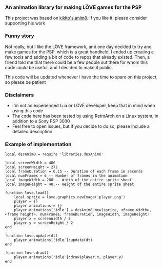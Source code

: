 ### An animation library for making LÖVE games for the PSP

This project was based on [kikito's anim8](https://github.com/kikito/anim8). If you like it, please consider supporting his work

### Funny story

Not really, but I like the LÖVE framework, and one day decided to try and make games for the PSP, which is a great handheld. I ended up creating a few tools and adding a bit of code to repos that already existed. Then, a friend told  me that there could be a few people out there for whom this code could be useful, and I decided to make it public.  

This code will be updated whenever I have the time to spare on this project, so please be patient

### Disclaimers

- I'm not an experienced Lua or LÖVE developer, keep that in mind when using this code
- The code here has been tested by using RetroArch on a Linux system, in addition to a Sony PSP 3000
- Feel free to open issues, but if you decide to do so, please include a detailed description

### Example of implementation

```
local desAnim8 = require 'libraries.desAnim8'

local screenWidth = 480
local screenHeight = 272
local frameDuration = 0.15 -- Duration of each frame in seconds
local numFrames = 6 -- Number of frames in the animation
local imageWidth = 288 -- Width of the entire sprite sheet
local imageHeight = 48 -- Height of the entire sprite sheet

function love.load()
    local sprite = love.graphics.newImage('player.png')
    player = {}
    player.animations = {}
    player.animations['idle'] = desAnim8.new(sprite, <frame width>, <frame height>, numFrames, frameDuration, imageWidth, imageHeight)
    player.x = screenWidth / 2
    player.y = screenHeight / 2
end

function love.update(dt)
    player.animations['idle']:update(dt)
end

function love.draw()
    player.animations['idle']:draw(player.x, player.y)
end
```
